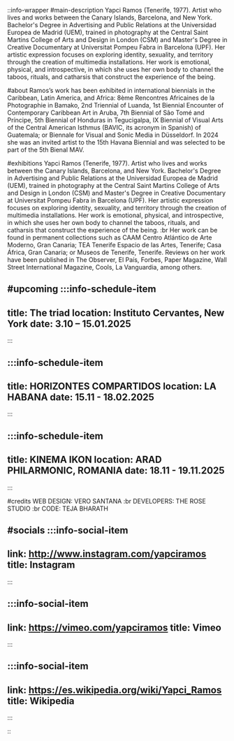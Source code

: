 ::info-wrapper
#main-description
Yapci Ramos (Tenerife, 1977). Artist who lives
and works between the Canary Islands, Barcelona, and New York. Bachelor's Degree in Advertising
and Public Relations at the Universidad Europea de Madrid (UEM), trained in photography at the
Central Saint Martins College of Arts and Design in London (CSM) and Master's Degree in Creative
Documentary at Universitat Pompeu Fabra in Barcelona (UPF). Her artistic expression focuses on
exploring identity, sexuality, and territory through the creation of multimedia installations.
Her work is emotional, physical, and introspective, in which she uses her own body to channel
the taboos, rituals, and catharsis that construct the experience of the being.

#about
Ramos’s work has been exhibited in international biennials in the Caribbean, Latin
America, and Africa: 8ème Rencontres Africaines de la Photographie in Bamako, 2nd
Triennial of Luanda, 1st Biennial Encounter of Contemporary Caribbean Art in Aruba, 7th
Biennial of São Tomé and Príncipe, 5th Biennial of Honduras in Tegucigalpa, IX Biennial
of Visual Arts of the Central American Isthmus (BAVIC, its acronym in Spanish) of
Guatemala; or Biennale for Visual and Sonic Media in Düsseldorf. In 2024 she was an
invited artist to the 15th Havana Biennial and was selected to be part of the 5th Bienal
MAV.

#exhibitions
Yapci Ramos (Tenerife, 1977). Artist who lives and works between the Canary Islands,
Barcelona, and New York. Bachelor's Degree in Advertising and Public Relations at the
Universidad Europea de Madrid (UEM), trained in photography at the Central Saint Martins
College of Arts and Design in London (CSM) and Master's Degree in Creative Documentary
at Universitat Pompeu Fabra in Barcelona (UPF). Her artistic expression focuses on
exploring identity, sexuality, and territory through the creation of multimedia
installations. Her work is emotional, physical, and introspective, in which she uses her
own body to channel the taboos, rituals, and catharsis that construct the experience of
the being.
:br
Her work can be found in permanent collections such as CAAM Centro Atlántico de Arte
Moderno, Gran Canaria; TEA Tenerife Espacio de las Artes, Tenerife; Casa África,
Gran Canaria; or Museos de Tenerife, Tenerife. Reviews on her work have been
published in The Observer, El País, Forbes, Paper Magazine, Wall Street
International Magazine, Cools, La Vanguardia, among others.


#upcoming
:::info-schedule-item
---
title: The triad
location: Instituto Cervantes, New York
date: 3.10 – 15.01.2025
---
:::

:::info-schedule-item
---
title: HORIZONTES COMPARTIDOS
location: LA HABANA
date: 15.11 - 18.02.2025
---
:::

:::info-schedule-item
---
title: KINEMA IKON
location: ARAD PHILARMONIC, ROMANIA
date: 18.11 - 19.11.2025
---
:::

#credits
WEB DESIGN: VERO SANTANA :br
DEVELOPERS: THE ROSE STUDIO :br
CODE: TEJA BHARATH

#socials
:::info-social-item
---
link: http://www.instagram.com/yapciramos
title: Instagram
---
:::

:::info-social-item
---
link: https://vimeo.com/yapciramos
title: Vimeo
---
:::

:::info-social-item
---
link: https://es.wikipedia.org/wiki/Yapci_Ramos
title: Wikipedia
---
:::

::
